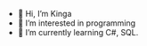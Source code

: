 - 👋 Hi, I’m Kinga
- 👀 I’m interested in programming
- 🌱 I’m currently learning C#, SQL.
<!---
Ktora21/Ktora21 is a ✨ special ✨ repository because its `README.md` (this file) appears on your GitHub profile.
You can click the Preview link to take a look at your changes.
--->
